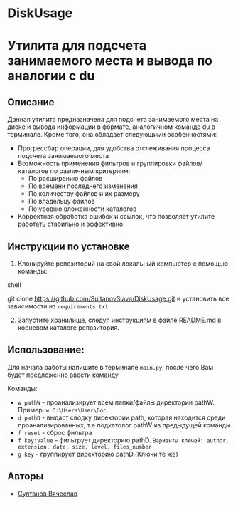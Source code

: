 # DiskUsage
# Утилита для подсчета занимаемого места и вывода по аналогии с du

## Описание
Данная утилита предназначена для подсчета занимаемого места на диске и вывода информации в формате, аналогичном команде du в терминале. Кроме того, она обладает следующими особенностями:

- Прогрессбар операции, для удобства отслеживания процесса подсчета занимаемого места
- Возможность применения фильтров и группировки файлов/каталогов по различным критериям:
  - По расширению файлов
  - По времени последнего изменения
  - По количеству файлов и их размеру
  - По владельцу файлов
  - По уровню вложенности каталогов
- Корректная обработка ошибок и ссылок, что позволяет утилите работать стабильно и эффективно

## Инструкции по установке
1. Клонируйте репозиторий на свой локальный компьютер с помощью команды:
   
shell

   git clone https://github.com/SultanovSlava/DiskUsage.git
и установить все зависимости из `requirements.txt`
   
2. Запустите хранилище, следуя инструкциям в файле README.md в корневом каталоге репозитория.

## Использование:
Для начала работы напишите в терминале `main.py`, после чего Вам будет предложенно ввести команду

Команды:
- `w pathW` - проанализирует всем папки/файлы директории pathW. Пример: `w C:\Users\User\Doc`
- `d pathD` - выдаст сводку директории path, которая находится среди проанализированных, т.е подкатолог pathW из предыдущей команды
- `f reset` - сброс фильтра
- `f key:value` - фильтрует директорию pathD. `Варианты ключей: author, extension, date, size, level, files_number`
- `g key` - группирует директорию pathD.(Ключи те же)

## Авторы
- [Султанов Вячеслав](https://github.com/SultanovSlava)
